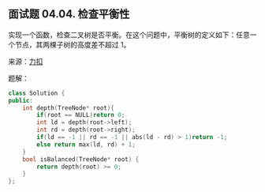 ## 面试题 04.04. 检查平衡性
实现一个函数，检查二叉树是否平衡。在这个问题中，平衡树的定义如下：任意一个节点，其两棵子树的高度差不超过 1。

来源：[力扣](https://leetcode-cn.com/problems/check-balance-lcci/)

题解：
```C++
class Solution {
public:
    int depth(TreeNode* root){
        if(root == NULL)return 0;
        int ld = depth(root->left);
        int rd = depth(root->right);
        if(ld == -1 || rd == -1 || abs(ld - rd) > 1)return -1;
        else return max(ld, rd) + 1;
    }
    bool isBalanced(TreeNode* root) {
        return depth(root) >= 0;
    }
};
```
